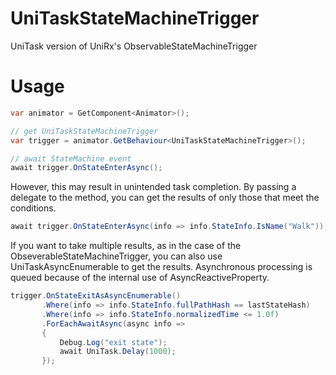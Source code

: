 # UniTaskStateMachineTrigger
UniTask version of UniRx's ObservableStateMachineTrigger

# Usage

```C#
var animator = GetComponent<Animator>();

// get UniTaskStateMachineTrigger
var trigger = animator.GetBehaviour<UniTaskStateMachineTrigger>();

// await StateMachine event
await trigger.OnStateEnterAsync();
```

However, this may result in unintended task completion.
By passing a delegate to the method, you can get the results of only those that meet the conditions.

```C#
await trigger.OnStateEnterAsync(info => info.StateInfo.IsName("Walk"));
```

If you want to take multiple results, as in the case of the ObseverableStateMachineTrigger, you can also use UniTaskAsyncEnumerable to get the results.
Asynchronous processing is queued because of the internal use of AsyncReactiveProperty.

```C#
trigger.OnStateExitAsAsyncEnumerable()
       .Where(info => info.StateInfo.fullPathHash == lastStateHash)
       .Where(info => info.StateInfo.normalizedTime <= 1.0f)
       .ForEachAwaitAsync(async info =>
       {
           Debug.Log("exit state");
           await UniTask.Delay(1000);
       });
```
